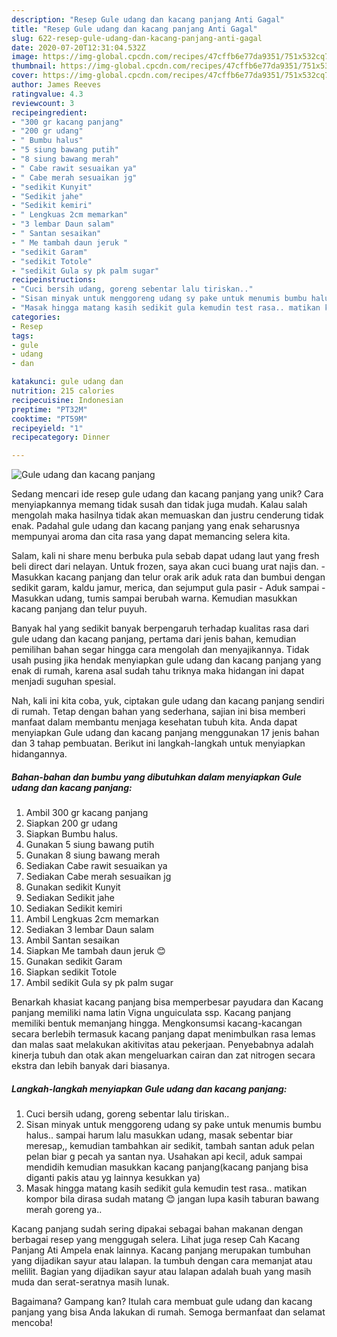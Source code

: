 ```yaml
---
description: "Resep Gule udang dan kacang panjang Anti Gagal"
title: "Resep Gule udang dan kacang panjang Anti Gagal"
slug: 622-resep-gule-udang-dan-kacang-panjang-anti-gagal
date: 2020-07-20T12:31:04.532Z
image: https://img-global.cpcdn.com/recipes/47cffb6e77da9351/751x532cq70/gule-udang-dan-kacang-panjang-foto-resep-utama.jpg
thumbnail: https://img-global.cpcdn.com/recipes/47cffb6e77da9351/751x532cq70/gule-udang-dan-kacang-panjang-foto-resep-utama.jpg
cover: https://img-global.cpcdn.com/recipes/47cffb6e77da9351/751x532cq70/gule-udang-dan-kacang-panjang-foto-resep-utama.jpg
author: James Reeves
ratingvalue: 4.3
reviewcount: 3
recipeingredient:
- "300 gr kacang panjang"
- "200 gr udang"
- " Bumbu halus"
- "5 siung bawang putih"
- "8 siung bawang merah"
- " Cabe rawit sesuaikan ya"
- " Cabe merah sesuaikan jg"
- "sedikit Kunyit"
- "Sedikit jahe"
- "Sedikit kemiri"
- " Lengkuas 2cm memarkan"
- "3 lembar Daun salam"
- " Santan sesaikan"
- " Me tambah daun jeruk "
- "sedikit Garam"
- "sedikit Totole"
- "sedikit Gula sy pk palm sugar"
recipeinstructions:
- "Cuci bersih udang, goreng sebentar lalu tiriskan.."
- "Sisan minyak untuk menggoreng udang sy pake untuk menumis bumbu halus.. sampai harum lalu masukkan udang, masak sebentar biar meresap,, kemudian tambahkan air sedikit, tambah santan aduk pelan pelan biar g pecah ya santan nya. Usahakan api kecil, aduk sampai mendidih kemudian masukkan kacang panjang(kacang panjang bisa diganti pakis atau yg lainnya kesukkan ya)"
- "Masak hingga matang kasih sedikit gula kemudin test rasa.. matikan kompor bila dirasa sudah matang 😊 jangan lupa kasih taburan bawang merah goreng ya.."
categories:
- Resep
tags:
- gule
- udang
- dan

katakunci: gule udang dan 
nutrition: 215 calories
recipecuisine: Indonesian
preptime: "PT32M"
cooktime: "PT59M"
recipeyield: "1"
recipecategory: Dinner

---
```



![Gule udang dan kacang panjang](https://img-global.cpcdn.com/recipes/47cffb6e77da9351/751x532cq70/gule-udang-dan-kacang-panjang-foto-resep-utama.jpg)

Sedang mencari ide resep gule udang dan kacang panjang yang unik? Cara menyiapkannya memang tidak susah dan tidak juga mudah. Kalau salah mengolah maka hasilnya tidak akan memuaskan dan justru cenderung tidak enak. Padahal gule udang dan kacang panjang yang enak seharusnya mempunyai aroma dan cita rasa yang dapat memancing selera kita.

Salam, kali ni share menu berbuka pula sebab dapat udang laut yang fresh beli direct dari nelayan. Untuk frozen, saya akan cuci buang urat najis dan. - Masukkan kacang panjang dan telur orak arik aduk rata dan bumbui dengan sedikit garam, kaldu jamur, merica, dan sejumput gula pasir - Aduk sampai - Masukkan udang, tumis sampai berubah warna. Kemudian masukkan kacang panjang dan telur puyuh.

Banyak hal yang sedikit banyak berpengaruh terhadap kualitas rasa dari gule udang dan kacang panjang, pertama dari jenis bahan, kemudian pemilihan bahan segar hingga cara mengolah dan menyajikannya. Tidak usah pusing jika hendak menyiapkan gule udang dan kacang panjang yang enak di rumah, karena asal sudah tahu triknya maka hidangan ini dapat menjadi suguhan spesial.


Nah, kali ini kita coba, yuk, ciptakan gule udang dan kacang panjang sendiri di rumah. Tetap dengan bahan yang sederhana, sajian ini bisa memberi manfaat dalam membantu menjaga kesehatan tubuh kita. Anda dapat menyiapkan Gule udang dan kacang panjang menggunakan 17 jenis bahan dan 3 tahap pembuatan. Berikut ini langkah-langkah untuk menyiapkan hidangannya.

<!--inarticleads1-->

##### Bahan-bahan dan bumbu yang dibutuhkan dalam menyiapkan Gule udang dan kacang panjang:

1. Ambil 300 gr kacang panjang
1. Siapkan 200 gr udang
1. Siapkan  Bumbu halus.
1. Gunakan 5 siung bawang putih
1. Gunakan 8 siung bawang merah
1. Sediakan  Cabe rawit sesuaikan ya
1. Sediakan  Cabe merah sesuaikan jg
1. Gunakan sedikit Kunyit
1. Sediakan Sedikit jahe
1. Sediakan Sedikit kemiri
1. Ambil  Lengkuas 2cm memarkan
1. Sediakan 3 lembar Daun salam
1. Ambil  Santan sesaikan
1. Siapkan  Me tambah daun jeruk 😊
1. Gunakan sedikit Garam
1. Siapkan sedikit Totole
1. Ambil sedikit Gula sy pk palm sugar


Benarkah khasiat kacang panjang bisa memperbesar payudara dan Kacang panjang memiliki nama latin Vigna unguiculata ssp. Kacang panjang memiliki bentuk memanjang hingga. Mengkonsumsi kacang-kacangan secara berlebih termasuk kacang panjang dapat menimbulkan rasa lemas dan malas saat melakukan akitivitas atau pekerjaan. Penyebabnya adalah kinerja tubuh dan otak akan mengeluarkan cairan dan zat nitrogen secara ekstra dan lebih banyak dari biasanya. 

<!--inarticleads2-->

##### Langkah-langkah menyiapkan Gule udang dan kacang panjang:

1. Cuci bersih udang, goreng sebentar lalu tiriskan..
1. Sisan minyak untuk menggoreng udang sy pake untuk menumis bumbu halus.. sampai harum lalu masukkan udang, masak sebentar biar meresap,, kemudian tambahkan air sedikit, tambah santan aduk pelan pelan biar g pecah ya santan nya. Usahakan api kecil, aduk sampai mendidih kemudian masukkan kacang panjang(kacang panjang bisa diganti pakis atau yg lainnya kesukkan ya)
1. Masak hingga matang kasih sedikit gula kemudin test rasa.. matikan kompor bila dirasa sudah matang 😊 jangan lupa kasih taburan bawang merah goreng ya..


Kacang panjang sudah sering dipakai sebagai bahan makanan dengan berbagai resep yang menggugah selera. Lihat juga resep Cah Kacang Panjang Ati Ampela enak lainnya. Kacang panjang merupakan tumbuhan yang dijadikan sayur atau lalapan. Ia tumbuh dengan cara memanjat atau melilit. Bagian yang dijadikan sayur atau lalapan adalah buah yang masih muda dan serat-seratnya masih lunak. 

Bagaimana? Gampang kan? Itulah cara membuat gule udang dan kacang panjang yang bisa Anda lakukan di rumah. Semoga bermanfaat dan selamat mencoba!
